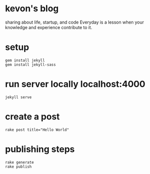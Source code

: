 # kevon's blog

sharing about life, startup, and code
Everyday is a lesson when your knowledge and experience contribute to it.

# setup
	gem install jekyll
	gem install jekyll-sass

# run server locally localhost:4000
	jekyll serve

# create a post
	rake post title="Hello World"

# publishing steps
	rake generate
	rake publish